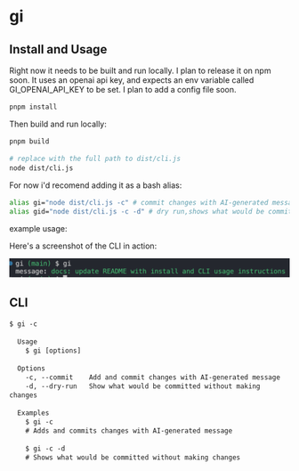 # gi

## Install and Usage

Right now it needs to be built and run locally. I plan to release it on npm soon. It uses an openai api key, and expects an env variable called GI_OPENAI_API_KEY to be set. I plan to add a config file soon.

```bash
pnpm install
```

Then build and run locally:

```bash
pnpm build
```

```bash
# replace with the full path to dist/cli.js
node dist/cli.js
```

For now i'd recomend adding it as a bash alias:

```bash
alias gi="node dist/cli.js -c" # commit changes with AI-generated message
alias gid="node dist/cli.js -c -d" # dry run,shows what would be committed without making changes
```

example usage:

Here's a screenshot of the CLI in action:

![alt text](images/screenshot.png)

## CLI

```
$ gi -c

  Usage
    $ gi [options]

  Options
    -c, --commit    Add and commit changes with AI-generated message
    -d, --dry-run   Show what would be committed without making changes

  Examples
    $ gi -c
    # Adds and commits changes with AI-generated message
    
    $ gi -c -d
    # Shows what would be committed without making changes
```
